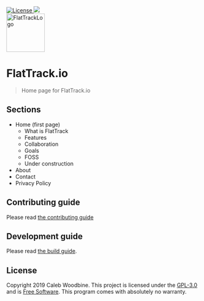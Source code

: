 <a href="http://www.gnu.org/licenses/gpl-3.0.html">
    <img src="https://img.shields.io/badge/License-GPL%20v3-blue.svg" alt="License" />
</a>
<a href="https://gitlab.com/flattrack/flattrack.io/releases">
    <img src="https://img.shields.io/badge/version-0.0.3-brightgreen.svg" />
</a>
<br>
<img alt="FlatTrackLogo" src="" width=100>

# FlatTrack.io

> Home page for FlatTrack.io

## Sections
- Home (first page)
  - What is FlatTrack
  - Features
  - Collaboration
  - Goals
  - FOSS
  - Under construction
- About
- Contact
- Privacy Policy

## Contributing guide
Please read [the contributing guide](docs/CONTRIBUTING.md)

## Development guide
Please read [the build guide](docs/BUILDING.md).

## License
Copyright 2019 Caleb Woodbine.
This project is licensed under the [GPL-3.0](http://www.gnu.org/licenses/gpl-3.0.html) and is [Free Software](https://www.gnu.org/philosophy/free-sw.en.html).
This program comes with absolutely no warranty.
